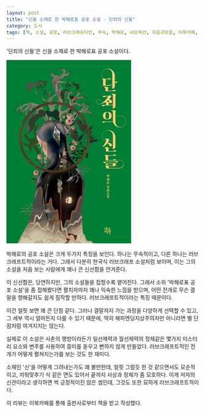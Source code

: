 ```yaml
---
layout: post
title: "신을 소재로 한 박해로표 공포 소설 - 단죄의 신들"
category: 도서
tags: [책, 소설, 공포, 러브크래프티안, 무속, 박해로, 네오픽션, 자음과모음, 이북카페, 서평]
---
```


'단죄의 신들'은
신을 소재로 한 박해로표 공포 소설이다.

![표지](/images/gods-of-punishment-book-h480.jpg)

박해로의 공포 소설은 크게 두가지 특징을 보인다.
하나는 무속적이고,
다른 하나는 러브크래프트적이라는 거다.
그래서 다분히 한국식 러브크래프 소설처럼 보이며,
이는 그의 소설을 처음 보는 사람에게 꽤나 큰 신선함을 안겨준다.

이 신선함은, 당연하지만, 그의 소설들을 접할수록 옅어진다.
그래서 소위 '박해로표 공포 소설'을 좀 접해봤다면 펼치자마자 꽤나 익숙한 느낌을 받으며,
어떤 전개로 무슨 결말을 향해갈지도 쉽게 짐작할 만하다.
러브크래프트적이라는 특징 때문이다.

이건 얼핏 보면 꽤 큰 단점 같다.
그러나 결말까지 가는 과정을 다양하게 선택할 수 있고,
그 세부 역시 얼마든지 다를 수 있기 때문에,
딱히 해피엔딩지상주의자만 아니라면 별 단점처럼 여겨지지는 않는다.

실제로 이 소설은 사촌의 행방이라든가
일선제력과 월선제력의 정체같은
몇가지 미스터리 요소와 변주를 사용하여
흥미를 돋우고 뻔하지 않게 만들었다.
러브크래프트적인 전개가 어떻게 펼쳐지는가를 보는 것도 한 재미다.

소재인 '신'을 어떻게 그려내는가도 꽤 볼만한데,
얼핏 그럴듯 한 것 같으면서도 모순적이고,
끼워맞추기 식 같은 면도 있어서
끝까지 사상과 정체가 좀 모호하다.
이게 저자의 신관이라고 생각하면 썩 긍정적이진 않은 셈인데,
그것도 또한 묘하게 러브크래프트적이다.



<div class="im im-info">
이 리뷰는 이북카페를 통해 출판사로부터 책을 받고 작성했다.
</div>
